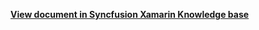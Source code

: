 **[View document in Syncfusion Xamarin Knowledge base](https://www.syncfusion.com/kb/12480/how-to-use-sfaccordion-in-sfnavigationdrawer-in-xamarin-forms)**
